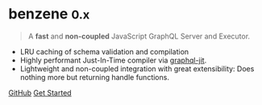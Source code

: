 # benzene <small>0.x</small>

> A **fast** and **non-coupled** JavaScript GraphQL Server and Executor.

- LRU caching of schema validation and compilation
- Highly performant Just-In-Time compiler via [graphql-jit](https://github.com/zalando-incubator/graphql-jit).
- Lightweight and non-coupled integration with great extensibility: Does nothing more but returning handle functions.

[GitHub](https://github.com/hoangvvo/benzene/)
[Get Started](#benzene)